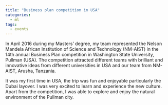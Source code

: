 ```yaml
---
title: "Business plan competition in USA"
categories:
  - ml
tags:
  - events
---
```


In April 2016 during my Masters’ degree, my team represented the Nelson Mandela African Institution of Science and Technology (NM-AIST) in the 14th annual Business Plan competition in Washington State University, Pullman (USA). The competition attracted different teams with brilliant and innovative ideas from different universities in USA and our team from NM-AIST, Arusha, Tanzania.   
<img src="/assets/images/business.jpg" class="align-center" alt="">

It was my first time in USA, the trip was fun and enjoyable particularly the Dubai layover. I was very excited to learn and experience the new culture. Apart from the competition, I was able to explore and enjoy the natural environment of the Pullman city.
